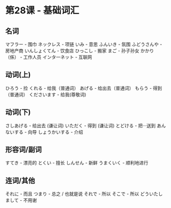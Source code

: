 # 第28课 - 基础词汇

## 名词
マフラー - 围巾
ネックレス - 项链
いみ - 意思
ふんいき - 氛围
ふどうさんや - 房地产商
いんしょくてん - 饮食店
ひっこし - 搬家
まご - 孙子孙女
かかり（係） - 工作人员
インタ一ネット - 互联网

## 动词(上)
ひろう - 捡
くれる - 给我（普通词）
あげる - 给出去（普通词）
もらう - 得到（普通词）
くださいます - 给我(尊敬词)

## 动词(下)
さしあげる - 给出去 (谦让词)
いただく - 得到 (谦让词)
とどける - 把···送到
あんないする - 向导
しょうかいする - 介绍

## 形容词/副词
すてき - 漂亮的
とくい - 擅长
しんせん - 新鲜
うまくいく - 顺利地进行

## 连词/其他
それに - 而且
つまり - 总之 / 也就是说
それで - 所以
そこで - 所以
どういたしまして - 不用谢

